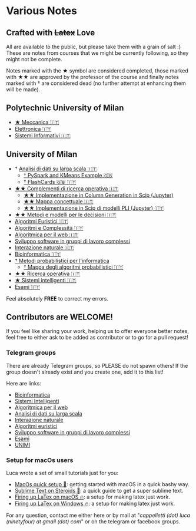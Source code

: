# Various Notes
## Crafted with ~~Latex~~ Love
All are available to the public, but please take them with a grain of salt :)
These are notes from courses that we might be currently following, so they might not be complete.

Notes marked with the ★ symbol are considered completed, those marked with ★★ are approved by the professor of the course and finally notes marked with † are considered dead (no further attempt at enhancing them will be made).

## Polytechnic University of Milan

- [★ Meccanica 🇮🇹](https://github.com/LucaCappelletti94/various-notes/blob/master/Polimi/Meccanica/main.pdf)
- [Elettronica 🇮🇹](https://github.com/LucaCappelletti94/various-notes/blob/master/Polimi/Elettronica/main.pdf)
- [Sistemi Informativi 🇮🇹](https://github.com/LucaCappelletti94/various-notes/blob/master/Polimi/Sistemi%20Informativi/main.pdf)

## University of Milan
- † [Analisi di dati su larga scala 🇮🇹](https://github.com/LucaCappelletti94/various-notes/tree/master/Unimi/Analisi%20di%20dati%20su%20larga%20scala)
    - [† PySpark and KMeans Example 🇬🇧](https://github.com/LucaCappelletti94/pyspark_example)
    - [† FlashCards 🇬🇧 🇮🇹](https://github.com/LucaCappelletti94/various-notes/tree/master/Unimi/Analisi%20di%20dati%20su%20larga%20scala/flash%20card)
- [★★ Complementi di ricerca operativa 🇮🇹](https://github.com/LucaCappelletti94/various-notes/blob/master/Unimi/Complementi%20di%20ricerca%20operativa/main.pdf)
    - [★★ Implementazione in Column Generation in Scip (Jupyter)](https://github.com/LucaCappelletti94/various-notes/blob/master/Unimi/Complementi%20di%20ricerca%20operativa/Column%20generation.ipynb)
    - [★★ Mappa concettuale 🇮🇹](https://github.com/LucaCappelletti94/various-notes/blob/master/Unimi/Complementi%20di%20ricerca%20operativa/mappa%20concettuale.png?raw=true)
    - [★★ Implementazione in Scip di modelli PLI (Jupyter) 🇮🇹](https://github.com/LucaCappelletti94/various-notes/blob/master/Unimi/Complementi%20di%20ricerca%20operativa/Models_SCIP.ipynb)
- [★★ Metodi e modelli per le decisioni 🇮🇹](https://github.com/LucaCappelletti94/various-notes/blob/master/Unimi/Metodi%20e%20Modelli%20per%20le%20decisioni/main.pdf)
- [Algoritmi Euristici 🇮🇹](https://github.com/LucaCappelletti94/various-notes/tree/master/Unimi/Algoritmi%20Euristici)
- [Algoritmi e Complessità 🇮🇹](https://github.com/LucaCappelletti94/various-notes/tree/master/Unimi/Algoritmi%20e%20Complessita%CC%80)
- [Algoritmica per il web 🇮🇹](https://github.com/LucaCappelletti94/various-notes/tree/master/Unimi/Algoritmica%20per%20il%20web)
- [Sviluppo software in gruppi di lavoro complessi ](https://github.com/LucaCappelletti94/various-notes/tree/master/Unimi/Sviluppo%20software%20in%20gruppi%20di%20lavoro%20complessi)
- [Interazione naturale 🇮🇹](https://github.com/LucaCappelletti94/various-notes/tree/master/Unimi/Interazione%20Naturale)
- [Bioinformatica 🇮🇹](https://github.com/LucaCappelletti94/various-notes/tree/master/Unimi/Bioinformatica)
- [† Metodi probabilistici per l'informatica](https://github.com/LucaCappelletti94/various-notes/tree/master/Unimi/Metodi%20probabilistici%20per%20l'informatica)
    + [† Mappa degli algoritmi probabilistici 🇮🇹](https://github.com/LucaCappelletti94/various-notes/blob/master/Unimi/Metodi%20probabilistici%20per%20l'informatica/images/Mappa_algoritmi_probabilistici.png?raw=true)
- [★★ Ricerca operativa 🇮🇹](https://github.com/LucaCappelletti94/various-notes/blob/master/Unimi/Ricerca%20operativa/main.pdf)
- [★ Sistemi intelligenti 🇮🇹](https://github.com/LucaCappelletti94/various-notes/blob/master/Unimi/Sistemi%20Intelligenti/main.pdf)
- [Esami 🇮🇹](https://github.com/LucaCappelletti94/various-notes/tree/master/Unimi/Esami)

Feel absolutely **FREE** to correct my errors.

## Contributors are WELCOME!
If you feel like sharing your work, helping us to offer everyone better notes, feel free to either ask to be added as contributor or to go for a pull request!

### Telegram groups
There are already Telegram groups, so PLEASE do not spawn others! If the group doesn't already exist and you create one, add it to this list!

Here are links:

- [Bioinformatica](https://t.me/joinchat/CcGyMEoTknxR1GwqK2GNAQ)
- [Sistemi Intelligenti](https://t.me/joinchat/CcGyMEaSvFfhWdzdcg3Fsg)
- [Algoritmica per il web](https://t.me/joinchat/CcGyME-oQIakCN4_NV28Pw)
- [Analisi di dati su larga scala](https://t.me/joinchat/AC9fAkdkzlIKm256WUWbfw)
- [Interazione naturale](https://t.me/joinchat/AC9fAkdjyBYfi7YJvN-tuw)
- [Algoritmi euristici](https://t.me/joinchat/CcGyME1odjfI1awnbHjI2A)
- [Sviluppo software in gruppi di lavoro complessi](https://github.com/LucaCappelletti94/various-notes/blob/master/Unimi/Sviluppo%20software%20in%20gruppi%20di%20lavoro%20complessi/svigruppo.png)
- [Esami](https://t.me/joinchat/CcGyMA18VRpan3MGcePkkA)
- [UNIMI](https://t.me/joinchat/GSagP0_5XewVzN-gZ-0pIQ)

### Setup for macOs users
Luca wrote a set of small tutorials just for you:
- [MacOs quick setup 🚀](https://gist.github.com/LucaCappelletti94/c9ead039ecaf08dfaf8b975862d9d15e): getting started with macOS in a quick bashy way.
- [Sublime Text on Steroids 💪](https://gist.github.com/LucaCappelletti94/d12c4c003e126f864402a887339fa912): a quick guide to get a super sublime text.
- [Firing up LaTex on macOS 🔥](https://gist.github.com/LucaCappelletti94/920186303d71c85e66e76ff989ea6b62): a setup for making latex just work.
- [Firing up LaTex on Windows 🔥](https://gist.github.com/zommiommy/65d9f327d4ccfd5a5166b9e221bbd336): a setup for making latex just work.

For any question, contact me either here or by mail at "*cappelletti (dot) luca (ninetyfour) at gmail (dot) com*" or on the telegram or facebook groups.
